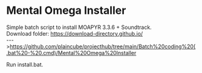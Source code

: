 # Mental Omega Installer
Simple batch script to install MOAPYR 3.3.6 + Soundtrack.  
Download folder: https://download-directory.github.io/  
--->https://github.com/plaincube/projecthub/tree/main/Batch%20coding%20(.bat%20-%20.cmd)/Mental%20Omega%20Installer  
  
Run install.bat.  
